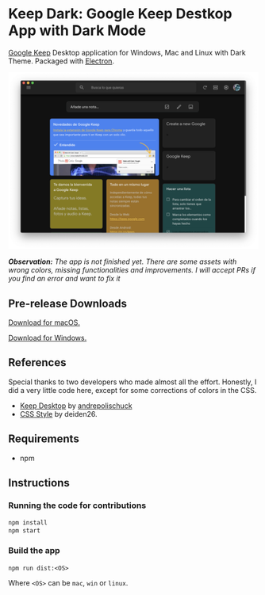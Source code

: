 # Keep Dark: Google Keep Destkop App with Dark Mode
[Google Keep](https://keep.google.com "Google Keep") Desktop application for Windows, Mac and Linux with Dark Theme. Packaged with [Electron](https://electronjs.org/ "Electron").

![Keep Dark](https://github.com/lukassr/keep-dark-desktop/blob/master/media/screenshot.png)

***Observation:** The app is not finished yet. There are some assets with wrong colors, missing functionalities and improvements. I will accept PRs if you find an error and want to fix it* 

## Pre-release Downloads
[Download for macOS.](https://github.com/lukassr/keep-dark-desktop/releases/download/v.0.1.0/Keep.Dark-0.1.0.dmg)

[Download for Windows.](https://github.com/lukassr/keep-dark-desktop/releases/download/v.0.1.0/Keep.Dark.Setup.0.1.0.exe)
## References
Special thanks to two developers who made almost all the effort. Honestly, I did a very little code here, except for some corrections of colors in the CSS.
- [Keep Desktop]( https://github.com/andrepolischuk/keep) by [andrepolischuck](https://github.com/andrepolischuk/)
- [CSS Style](https://userstyles.org/styles/161659/google-keep-darker-matters) by deiden26.

## Requirements
- npm

## Instructions
### Running the code for contributions
```
npm install
npm start
```
### Build the app
```
npm run dist:<OS>
```
Where `<OS>` can be `mac`, `win` or `linux`.

